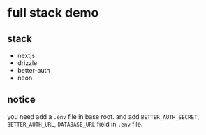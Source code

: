# full stack demo

## stack

- nextjs
- drizzle
- better-auth
- neon

## notice

you need add a `.env` file in base root. and add `BETTER_AUTH_SECRET`, `BETTER_AUTH_URL`, `DATABASE_URL` field in `.env` file.
